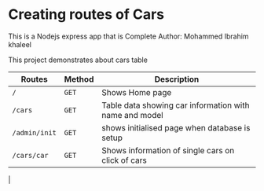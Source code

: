 # Creating routes of Cars 
This is a Nodejs express app that is Complete
Author: Mohammed Ibrahim khaleel

This project demonstrates about cars table 

| Routes | Method | Description |
|--|--|--|
| `/` | `GET` | Shows Home page |
| `/cars` | `GET` | Table data showing car information with name and model |
| `/admin/init` | `GET` | shows initialised page when database is setup |
| `/cars/car` | `GET` | Shows information of single cars on click of cars
  |


